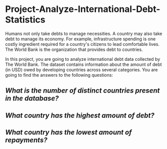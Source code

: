 # Project-Analyze-International-Debt-Statistics
Humans not only take debts to manage necessities. A country may also take debt to manage its economy. For example, infrastructure spending is one costly ingredient required for a country's citizens to lead comfortable lives. The World Bank is the organization that provides debt to countries.

In this project, you are going to analyze international debt data collected by The World Bank. The dataset contains information about the amount of debt (in USD) owed by developing countries across several categories. You are going to find the answers to the following questions:

## ***What is the number of distinct countries present in the database?***
## ***What country has the highest amount of debt?***
## ***What country has the lowest amount of repayments?***
